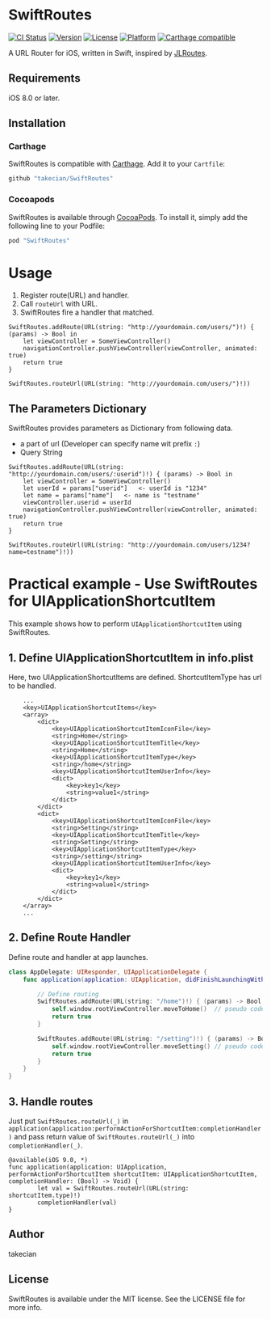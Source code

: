 # SwiftRoutes

[![CI Status](http://img.shields.io/travis/takecian/SwiftRoutes.svg?style=flat)](https://travis-ci.org/takecian/SwiftRoutes)
[![Version](https://img.shields.io/cocoapods/v/SwiftRoutes.svg?style=flat)](http://cocoapods.org/pods/SwiftRoutes)
[![License](https://img.shields.io/cocoapods/l/SwiftRoutes.svg?style=flat)](http://cocoapods.org/pods/SwiftRoutes)
[![Platform](https://img.shields.io/cocoapods/p/SwiftRoutes.svg?style=flat)](http://cocoapods.org/pods/SwiftRoutes)
[![Carthage compatible](https://img.shields.io/badge/Carthage-compatible-4BC51D.svg?style=flat)](https://github.com/Carthage/Carthage)

A URL Router for iOS, written in Swift, inspired by [JLRoutes](https://github.com/joeldev/JLRoutes).

## Requirements

iOS 8.0 or later.

## Installation

### Carthage

SwiftRoutes is compatible with [Carthage](https://github.com/Carthage/Carthage). Add it to your `Cartfile`:

```ruby
github "takecian/SwiftRoutes"
```

### Cocoapods

SwiftRoutes is available through [CocoaPods](http://cocoapods.org). To install
it, simply add the following line to your Podfile:

```ruby
pod "SwiftRoutes"
```

# Usage

1. Register route(URL) and handler.
2. Call `routeUrl` with URL.
3. SwiftRoutes fire a handler that matched.

```
SwiftRoutes.addRoute(URL(string: "http://yourdomain.com/users/")!) { (params) -> Bool in
	let viewController = SomeViewController()
	navigationController.pushViewController(viewController, animated: true)
    return true
}

SwiftRoutes.routeUrl(URL(string: "http://yourdomain.com/users/")!))
```

## The Parameters Dictionary

SwiftRoutes provides parameters as Dictionary from following data.

- a part of url (Developer can specify name wit prefix `:`)
- Query String

```
SwiftRoutes.addRoute(URL(string: "http://yourdomain.com/users/:userid")!) { (params) -> Bool in
	let viewController = SomeViewController()
	let userId = params["userid"]   <- userId is "1234"
	let name = params["name"]   <- name is "testname"
	viewController.userid = userId
	navigationController.pushViewController(viewController, animated: true)
    return true
}

SwiftRoutes.routeUrl(URL(string: "http://yourdomain.com/users/1234?name=testname")!))
```

# Practical example - Use SwiftRoutes for UIApplicationShortcutItem

This example shows how to perform `UIApplicationShortcutItem` using SwiftRoutes.

## 1. Define UIApplicationShortcutItem in info.plist

Here, two UIApplicationShortcutItems are defined. ShortcutItemType has url to be handled.

```
	...
	<key>UIApplicationShortcutItems</key>
	<array>
		<dict>
			<key>UIApplicationShortcutItemIconFile</key>
			<string>Home</string>
			<key>UIApplicationShortcutItemTitle</key>
			<string>Home</string>
			<key>UIApplicationShortcutItemType</key>
			<string>/home</string>
			<key>UIApplicationShortcutItemUserInfo</key>
			<dict>
				<key>key1</key>
				<string>value1</string>
			</dict>
		</dict>
		<dict>
			<key>UIApplicationShortcutItemIconFile</key>
			<string>Setting</string>
			<key>UIApplicationShortcutItemTitle</key>
			<string>Setting</string>
			<key>UIApplicationShortcutItemType</key>
			<string>/setting</string>
			<key>UIApplicationShortcutItemUserInfo</key>
			<dict>
				<key>key1</key>
				<string>value1</string>
			</dict>
		</dict>
	</array>
	...
```

## 2. Define Route Handler

Define route and handler at app launches.

```AppDelegate.swift
class AppDelegate: UIResponder, UIApplicationDelegate {
    func application(application: UIApplication, didFinishLaunchingWithOptions launchOptions: [NSObject: AnyObject]?) -> Bool {

    	// Define routing
 		SwiftRoutes.addRoute(URL(string: "/home")!) { (params) -> Bool in
            self.window.rootViewController.moveToHome()  // pseudo code
            return true
        }

        SwiftRoutes.addRoute(URL(string: "/setting")!) { (params) -> Bool in
            self.window.rootViewController.moveSetting() // pseudo code
            return true
        }
    }
}
```

## 3. Handle routes

Just put `SwiftRoutes.routeUrl(_)` in `application(application:performActionForShortcutItem:completionHandler)` and pass return value of `SwiftRoutes.routeUrl(_)` into `completionHandler(_)`.

```
@available(iOS 9.0, *)
func application(application: UIApplication, performActionForShortcutItem shortcutItem: UIApplicationShortcutItem, completionHandler: (Bool) -> Void) {
        let val = SwiftRoutes.routeUrl(URL(string: shortcutItem.type)!)
        completionHandler(val)
}
```

## Author

takecian

## License

SwiftRoutes is available under the MIT license. See the LICENSE file for more info.
